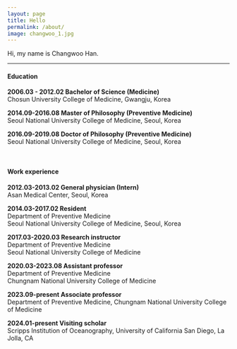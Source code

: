 ```yaml
---
layout: page
title: Hello
permalink: /about/
image: changwoo_1.jpg
---
```


Hi, my name is Changwoo Han. 

***

#### Education
<b>2006.03 - 2012.02 Bachelor of Science (Medicine)</b><br>
Chosun University College of Medicine, Gwangju, Korea

<b>2014.09-2016.08 Master of Philosophy (Preventive Medicine) </b><br>
Seoul National University College of Medicine, Seoul, Korea <br>		

<b>2016.09-2019.08 Doctor of Philosophy (Preventive Medicine) </b><br>
Seoul National University College of Medicine, Seoul, Korea 

<br>

#### Work experience

<b>2012.03-2013.02 General physician (Intern)</b><br>
Asan Medical Center, Seoul, Korea 

<b>2014.03-2017.02 Resident</b><br>
Department of Preventive Medicine<br>
Seoul National University College of Medicine, Seoul, Korea

<b>2017.03-2020.03 Research instructor</b><br>
Department of Preventive Medicine<br>
Seoul National University College of Medicine

<b>2020.03-2023.08 Assistant professor</b><br>
Department of Preventive Medicine<br>
Chungnam National University College of Medicine

<b>2023.09-present Associate professor</b><br>
Department of Preventive Medicine, Chungnam National University College of Medicine

<b>2024.01-present Visiting scholar</b><br>
Scripps Institution of Oceanography, University of California San Diego, La Jolla, CA

<br>